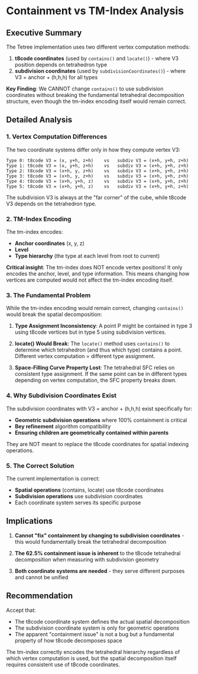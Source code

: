 # Containment vs TM-Index Analysis

## Executive Summary

The Tetree implementation uses two different vertex computation methods:
1. **t8code coordinates** (used by `contains()` and `locate()`) - where V3 position depends on tetrahedron type
2. **subdivision coordinates** (used by `subdivisionCoordinates()`) - where V3 = anchor + (h,h,h) for all types

**Key Finding**: We CANNOT change `contains()` to use subdivision coordinates without breaking the fundamental tetrahedral decomposition structure, even though the tm-index encoding itself would remain correct.

## Detailed Analysis

### 1. Vertex Computation Differences

The two coordinate systems differ only in how they compute vertex V3:

```
Type 0: t8code V3 = (x, y+h, z+h)    vs   subdiv V3 = (x+h, y+h, z+h)
Type 1: t8code V3 = (x, y+h, z+h)    vs   subdiv V3 = (x+h, y+h, z+h)
Type 2: t8code V3 = (x+h, y, z+h)    vs   subdiv V3 = (x+h, y+h, z+h)
Type 3: t8code V3 = (x+h, y, z+h)    vs   subdiv V3 = (x+h, y+h, z+h)
Type 4: t8code V3 = (x+h, y+h, z)    vs   subdiv V3 = (x+h, y+h, z+h)
Type 5: t8code V3 = (x+h, y+h, z)    vs   subdiv V3 = (x+h, y+h, z+h)
```

The subdivision V3 is always at the "far corner" of the cube, while t8code V3 depends on the tetrahedron type.

### 2. TM-Index Encoding

The tm-index encodes:
- **Anchor coordinates** (x, y, z)
- **Level** 
- **Type hierarchy** (the type at each level from root to current)

**Critical insight**: The tm-index does NOT encode vertex positions! It only encodes the anchor, level, and type information. This means changing how vertices are computed would not affect the tm-index encoding itself.

### 3. The Fundamental Problem

While the tm-index encoding would remain correct, changing `contains()` would break the spatial decomposition:

1. **Type Assignment Inconsistency**: A point P might be contained in type 3 using t8code vertices but in type 5 using subdivision vertices.

2. **locate() Would Break**: The `locate()` method uses `contains()` to determine which tetrahedron (and thus which type) contains a point. Different vertex computation = different type assignment.

3. **Space-Filling Curve Property Lost**: The tetrahedral SFC relies on consistent type assignment. If the same point can be in different types depending on vertex computation, the SFC property breaks down.

### 4. Why Subdivision Coordinates Exist

The subdivision coordinates with V3 = anchor + (h,h,h) exist specifically for:
- **Geometric subdivision operations** where 100% containment is critical
- **Bey refinement** algorithm compatibility
- **Ensuring children are geometrically contained within parents**

They are NOT meant to replace the t8code coordinates for spatial indexing operations.

### 5. The Correct Solution

The current implementation is correct:
- **Spatial operations** (contains, locate) use t8code coordinates
- **Subdivision operations** use subdivision coordinates
- Each coordinate system serves its specific purpose

## Implications

1. **Cannot "fix" containment by changing to subdivision coordinates** - this would fundamentally break the tetrahedral decomposition

2. **The 62.5% containment issue is inherent** to the t8code tetrahedral decomposition when measuring with subdivision geometry

3. **Both coordinate systems are needed** - they serve different purposes and cannot be unified

## Recommendation

Accept that:
- The t8code coordinate system defines the actual spatial decomposition
- The subdivision coordinate system is only for geometric operations
- The apparent "containment issue" is not a bug but a fundamental property of how t8code decomposes space

The tm-index correctly encodes the tetrahedral hierarchy regardless of which vertex computation is used, but the spatial decomposition itself requires consistent use of t8code coordinates.